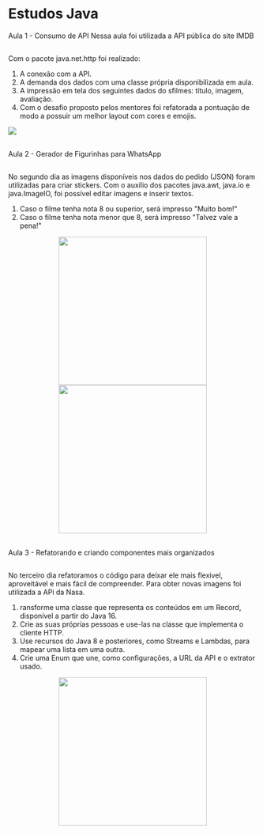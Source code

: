 <h1>Estudos Java</h1>

Aula 1 - Consumo de API
Nessa aula foi utilizada a API pública do site IMDB
##
Com o pacote java.net.http foi realizado:
<ol>
<li>A conexão com a API.</li>
<li>A demanda dos dados com uma classe própria disponibilizada em aula.</li>
<li>A impressão em tela dos seguintes dados do sfilmes: título, imagem, avaliação.</li>
<li>Com o desafio proposto pelos mentores foi refatorada a pontuação de modo a possuir um melhor layout com cores e emojis.</li>
</ol>


<div>
<img src="https://user-images.githubusercontent.com/106753195/228088988-58e67d6c-6d79-4333-ab60-4d7c99a12075.jpg">
</div>

##
Aula 2 - Gerador de Figurinhas para WhatsApp 
##
No segundo dia as imagens disponíveis nos dados do pedido (JSON) foram utilizadas para criar stickers. Com o auxílio dos pacotes java.awt, java.io e java.ImageIO, foi possível editar imagens e inserir textos.
<ol>
<li>Caso o filme tenha nota 8 ou superior, será impresso "Muito bom!"</li>
<li>Caso o filme tenha nota menor que 8, será impresso "Talvez vale a pena!"</li>
</ol>
<div align="center">
<img width="300px" heigth="300px" src="https://user-images.githubusercontent.com/106753195/228392755-a3ad75ce-459d-45df-a8be-ece2fb250d7c.png">
<img width="300px" heigth="300px" src="https://user-images.githubusercontent.com/106753195/228392949-8ac8ceef-0cbf-4d8b-9d17-eef727efd65f.png">
</div>

## 
Aula 3 - Refatorando e criando componentes mais organizados
##
No terceiro dia refatoramos o código para deixar ele mais flexivel, aproveitável e mais fácil de compreender. Para obter novas imagens foi utilizada a APi da Nasa. 
<ol>
<li>ransforme uma classe que representa os conteúdos em um Record, disponível a partir do Java 16.</li>
<li>Crie as suas próprias pessoas e use-las na classe que implementa o cliente HTTP.</li>
<li>Use recursos do Java 8 e posteriores, como Streams e Lambdas, para mapear uma lista em uma outra.</li>
<li>Crie uma Enum que une, como configurações, a URL da API e o extrator usado.</li>
</ol>
<div align="center">
<img   width="300px" heigth="300px" src="https://user-images.githubusercontent.com/106753195/228725354-64172240-34a9-455e-ab87-0e1e85cc6222.png">
</div>

##
